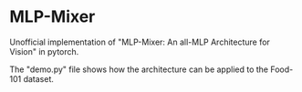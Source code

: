 # MLP-Mixer

Unofficial implementation of "MLP-Mixer: An all-MLP Architecture for Vision" in pytorch. 

The "demo.py" file shows how the architecture can be applied to the Food-101 dataset.
